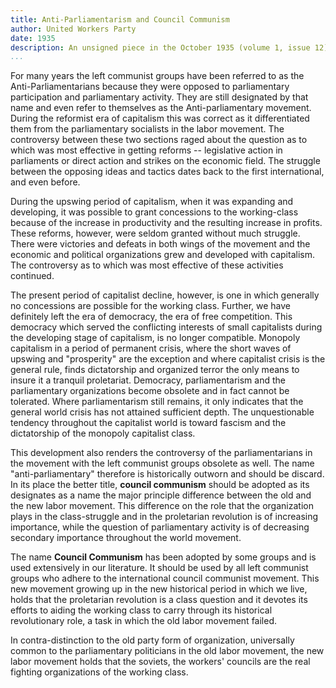 ```yaml
---
title: Anti-Parliamentarism and Council Communism
author: United Workers Party
date: 1935
description: An unsigned piece in the October 1935 (volume 1, issue 12) edition of International Council Correspondence, the journal of the United Workers Party, of which Paul Mattick, Sr., was a leading member.
...
```


For many years the left communist groups have been referred to as the Anti-Parliamentarians because they were opposed to parliamentary participation and parliamentary activity. They are still designated by that name and even refer to themselves as the Anti-parliamentary movement. During the reformist era of capitalism this was correct as it differentiated them from the parliamentary socialists in the labor movement. The controversy between these two sections raged about the question as to which was most effective in getting reforms -- legislative action in parliaments or direct action and strikes on the economic field. The struggle between the opposing ideas and tactics dates back to the first international, and even before.

During the upswing period of capitalism, when it was expanding and developing, it was possible to grant concessions to the working-class because of the increase in productivity and the resulting increase in profits. These reforms, however, were seldom granted without much struggle. There were victories and defeats in both wings of the movement and the economic and political organizations grew and developed with capitalism. The controversy as to which was most effective of these activities continued.

The present period of capitalist decline, however, is one in which generally no concessions are possible for the working class. Further, we have definitely left the era of democracy, the era of free competition. This democracy which served the conflicting interests of small capitalists during the developing stage of capitalism, is no longer compatible. Monopoly capitalism in a period of permanent crisis, where the short waves of upswing and "prosperity" are the exception and where capitalist crisis is the general rule, finds dictatorship and organized terror the only means to insure it a tranquil proletariat. Democracy, parliamentarism and the parliamentary organizations become obsolete and in fact cannot be tolerated. Where parliamentarism still remains, it only indicates that the general world crisis has not attained sufficient depth. The unquestionable tendency throughout the capitalist world is toward fascism and the dictatorship of the monopoly capitalist class.

This development also renders the controversy of the parliamentarians in the movement with the left communist groups obsolete as well. The name "anti-parliamentary" therefore is historically outworn and should be discard. In its place the better title, **council communism** should be adopted as its designates as a name the major principle difference between the old and the new labor movement. This difference on the role that the organization plays in the class-struggle and in the proletarian revolution is of increasing importance, while the question of parliamentary activity is of decreasing secondary importance throughout the world movement.

The name **Council Communism** has been adopted by some groups and is used extensively in our literature. It should be used by all left communist groups who adhere to the international council communist movement. This new movement growing up in the new historical period in which we live, holds that the proletarian revolution is a class question and it devotes its efforts to aiding the working class to carry through its historical revolutionary role, a task in which the old labor movement failed.

In contra-distinction to the old party form of organization, universally common to the parliamentary politicians in the old labor movement, the new labor movement holds that the soviets, the workers' councils are the real fighting organizations of the working class.
